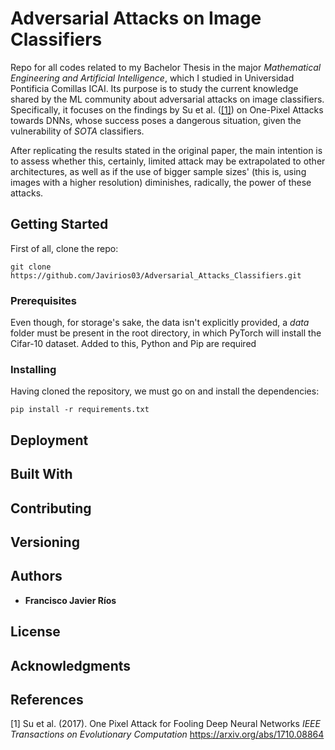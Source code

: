 # Adversarial Attacks on Image Classifiers

Repo for all codes related to my Bachelor Thesis in the major _Mathematical Engineering and Artificial Intelligence_, which I studied in Universidad Pontificia Comillas ICAI. Its purpose is to study the current knowledge shared by the ML community about adversarial attacks on image classifiers. Specifically, it focuses on the findings by Su et al. ([[1]](#1)) on One-Pixel Attacks towards DNNs, whose success poses a dangerous situation, given the vulnerability of _SOTA_ classifiers.

After replicating the results stated in the original paper, the main intention is to assess whether this, certainly, limited attack may be extrapolated to other architectures, as well as if the use of bigger sample sizes' (this is, using images with a higher resolution) diminishes, radically, the power of these attacks.

## Getting Started

First of all, clone the repo:

    git clone https://github.com/Javirios03/Adversarial_Attacks_Classifiers.git

### Prerequisites

Even though, for storage's sake, the data isn't explicitly provided, a _data_ folder must be present in the root directory, in which PyTorch will install the Cifar-10 dataset. Added to this, Python and Pip are required

### Installing

Having cloned the repository, we must go on and install the dependencies:

    pip install -r requirements.txt

## Deployment

## Built With

## Contributing

## Versioning

## Authors

- **Francisco Javier Ríos**

## License

## Acknowledgments

## References

<a id="1">[1]</a>
Su et al. (2017).
One Pixel Attack for Fooling Deep Neural Networks
_IEEE Transactions on Evolutionary Computation_
https://arxiv.org/abs/1710.08864

